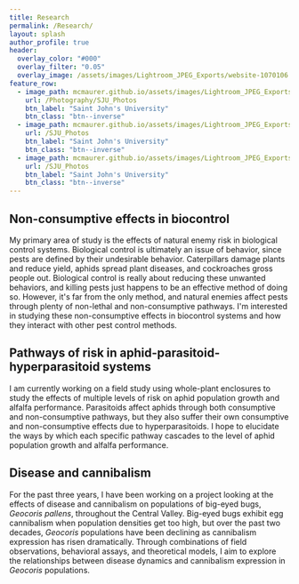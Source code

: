 ```yaml
---
title: Research
permalink: /Research/
layout: splash
author_profile: true
header:
  overlay_color: "#000"
  overlay_filter: "0.05"
  overlay_image: /assets/images/Lightroom_JPEG_Exports/website-1070106.jpg
feature_row:
  - image_path: mcmaurer.github.io/assets/images/Lightroom_JPEG_Exports/website-1060632.jpg
    url: /Photography/SJU_Photos
    btn_label: "Saint John's University"
    btn_class: "btn--inverse"
  - image_path: mcmaurer.github.io/assets/images/Lightroom_JPEG_Exports/website-1060632.jpg
    url: /SJU_Photos
    btn_label: "Saint John's University"
    btn_class: "btn--inverse"
  - image_path: mcmaurer.github.io/assets/images/Lightroom_JPEG_Exports/website-1060632.jpg
    url: /SJU_Photos
    btn_label: "Saint John's University"
    btn_class: "btn--inverse"
---
```


## Non-consumptive effects in biocontrol
My primary area of study is the effects of natural enemy risk in biological control systems. Biological control is ultimately an issue of behavior, since pests are defined by their undesirable behavior. Caterpillars damage plants and reduce yield, aphids spread plant diseases, and cockroaches gross people out. Biological control is really about reducing these unwanted behaviors, and killing pests just happens to be an effective method of doing so. However, it's far from the only method, and natural enemies affect pests through plenty of non-lethal and non-consumptive pathways. I'm interested in studying these non-consumptive effects in biocontrol systems and how they interact with other pest control methods.

## Pathways of risk in aphid-parasitoid-hyperparasitoid systems

I am currently working on a field study using whole-plant enclosures to study the effects of multiple levels of risk on aphid population growth and alfalfa performance. Parasitoids affect aphids through both consumptive and non-consumptive pathways, but they also suffer their own consumptive and non-consumptive effects due to hyperparasitoids. I hope to elucidate the ways by which each specific pathway cascades to the level of aphid population growth and alfalfa performance.

## Disease and cannibalism

For the past three years, I have been working on a project looking at the effects of disease and cannibalism on populations of big-eyed bugs, *Geocoris pallens*, throughout the Central Valley. Big-eyed bugs exhibit egg cannibalism when population densities get too high, but over the past two decades, *Geocoris* populations have been declining as cannibalism expression has risen dramatically. Through combinations of field observations, behavioral assays, and theoretical models, I aim to explore the relationships between disease dynamics and cannibalism expression in *Geocoris* populations.